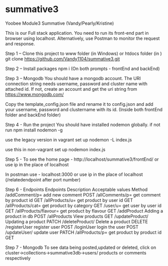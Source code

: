 # summative3
Yoobee Module3 Summative (Vandy/Pearly/Kristine)


This is our Full stack application. You need to run its front-end part in browser using localhost. Alternatively, use Postman to monitor the request and response.


Step 1 – Clone this project to www folder (in Windows) or htdocs folder (in )
git clone https://github.com/Vandy1104/summative3.git


Step 2 – Install packages
npm i (On both prompts - frontEnd and backEnd)


Step 3 – Mongodb
You should have a mongodb account. The URI connection string needs username, password and cluster name with attached id. If not, create an account and get the uri string from https://www.mongodb.com/


Copy the template_config.json file and rename it to config.json and add your username, password and clustername with its id. (Inside both frontEnd folder and backEnd folder)


Step 4 - Run the project
You should have installed nodemon globally. if not run npm install nodemon -g


use the legacy version in vagrant set up
nodemon -L index.js


use this in non-vagrant set up
nodemon index.js


Step 5 - To see the home page - http://localhost/summative3/frontEnd/
or use ip in the place of localhost


In postman use - localhost:3000 or use ip in the place of localhost (/relatedendpoint after port number)


Step 6 - Endpoints
Endpoints	Description	Acceptable values	Method
/addComment/p=	 add new comment		POST
/allComments/p=	 get comment by product id	GET
/allProducts/u=	 get product by user id		GET
/allProducts/cat=	get product by category		GET
/user/u=	get user by user id		GET
/allProducts/flavour=	get product by flavour		GET
/addProduct	Adding a product in db		POST
/allProducts	View products	GET
/updateProduct/	Updating a product	PATCH
/deleteProduct/	Delete a product	DELETE
/registerUser	register user	POST
/loginUser	login the user	POST
/updateUser/	update user	PATCH
/allProducts/p=	get product by product id	GET

Step 7 - Mongodb
To see data being posted,updated or deleted, click on cluster->collections->summative3db->users/ products or comments respectively
